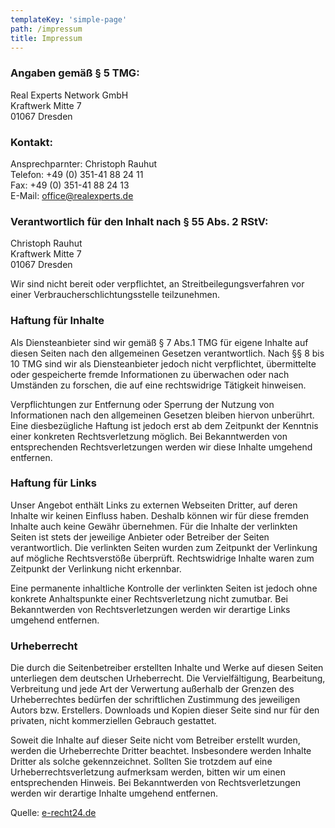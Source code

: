 ```yaml
---
templateKey: 'simple-page'
path: /impressum
title: Impressum
---
```


### Angaben gemäß § 5 TMG:

Real Experts Network GmbH  
Kraftwerk Mitte 7  
01067 Dresden

### Kontakt:

Ansprechparnter: Christoph Rauhut  
Telefon: +49 (0) 351-41 88 24 11  
Fax: +49 (0) 351-41 88 24 13  
E-Mail: office@realexperts.de

### Verantwortlich für den Inhalt nach § 55 Abs. 2 RStV:

Christoph Rauhut  
Kraftwerk Mitte 7  
01067 Dresden

Wir sind nicht bereit oder verpflichtet, an Streitbeilegungsverfahren vor einer
Verbraucherschlichtungsstelle teilzunehmen.

### Haftung für Inhalte

Als Diensteanbieter sind wir gemäß § 7 Abs.1 TMG für eigene Inhalte auf diesen Seiten
nach den allgemeinen Gesetzen verantwortlich. Nach §§ 8 bis 10 TMG sind wir als
Diensteanbieter jedoch nicht verpflichtet, übermittelte oder gespeicherte fremde Informationen zu
überwachen oder nach Umständen zu forschen, die auf eine rechtswidrige Tätigkeit
hinweisen.

Verpflichtungen zur Entfernung oder Sperrung der Nutzung von Informationen nach
den allgemeinen Gesetzen bleiben hiervon unberührt. Eine diesbezügliche Haftung ist jedoch
erst ab dem Zeitpunkt der Kenntnis einer konkreten Rechtsverletzung möglich. Bei Bekanntwerden
von entsprechenden Rechtsverletzungen werden wir diese Inhalte umgehend entfernen.

### Haftung für Links

Unser Angebot enthält Links zu externen Webseiten Dritter, auf
deren Inhalte wir keinen Einfluss haben. Deshalb können wir für diese fremden Inhalte auch
keine Gewähr übernehmen. Für die Inhalte der verlinkten Seiten ist stets der jeweilige
Anbieter oder Betreiber der Seiten verantwortlich. Die verlinkten Seiten wurden zum Zeitpunkt der
Verlinkung auf mögliche Rechtsverstöße überprüft. Rechtswidrige Inhalte
waren zum Zeitpunkt der Verlinkung nicht erkennbar.

Eine permanente inhaltliche Kontrolle der
verlinkten Seiten ist jedoch ohne konkrete Anhaltspunkte einer Rechtsverletzung nicht zumutbar. Bei
Bekanntwerden von Rechtsverletzungen werden wir derartige Links umgehend entfernen.

### Urheberrecht

Die durch die Seitenbetreiber erstellten Inhalte und Werke auf diesen Seiten
unterliegen dem deutschen Urheberrecht. Die Vervielfältigung, Bearbeitung, Verbreitung und jede
Art der Verwertung außerhalb der Grenzen des Urheberrechtes bedürfen der schriftlichen
Zustimmung des jeweiligen Autors bzw. Erstellers. Downloads und Kopien dieser Seite sind nur für
den privaten, nicht kommerziellen Gebrauch gestattet.

Soweit die Inhalte auf dieser Seite nicht
vom Betreiber erstellt wurden, werden die Urheberrechte Dritter beachtet. Insbesondere werden Inhalte
Dritter als solche gekennzeichnet. Sollten Sie trotzdem auf eine Urheberrechtsverletzung aufmerksam
werden, bitten wir um einen entsprechenden Hinweis. Bei Bekanntwerden von Rechtsverletzungen
werden wir derartige Inhalte umgehend entfernen.

Quelle: [e-recht24.de](https://www.erecht24.de)